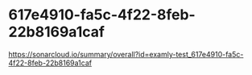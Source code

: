 # 617e4910-fa5c-4f22-8feb-22b8169a1caf
https://sonarcloud.io/summary/overall?id=examly-test_617e4910-fa5c-4f22-8feb-22b8169a1caf
